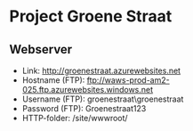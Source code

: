 # Project Groene Straat

## Webserver

* Link: http://groenestraat.azurewebsites.net
* Hostname (FTP): ftp://waws-prod-am2-025.ftp.azurewebsites.windows.net
* Username (FTP): groenestraat\groenestraat
* Password (FTP): Groenestraat123
* HTTP-folder: /site/wwwroot/
